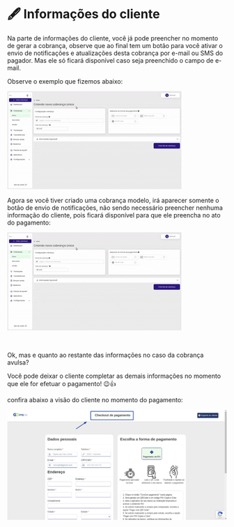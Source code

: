 # 🖋️ Informações do cliente

Na parte de informações do cliente, você já pode preencher no momento de gerar a cobrança, observe que ao final tem um botão para você ativar o envio de notificações e atualizações desta cobrança por e-mail ou SMS do pagador. Mas ele só ficará disponível caso seja preenchido o campo de e-mail.

Observe o exemplo que fizemos abaixo:

![](/assets/prints/criar_cobranca_informacoes.gif)

Agora se você tiver criado uma cobrança modelo, irá aparecer somente o botão de envio de notificações, não sendo necessário preencher nenhuma informação do cliente, pois ficará disponível para que ele preencha no ato do pagamento:

![](/assets/prints/criar_cobranca_informacoes.gif)

<br>

Ok, mas e quanto ao restante das informações no caso da cobrança avulsa?

Você pode deixar o cliente completar as demais informações no momento que ele for efetuar o pagamento! 😉👍

confira abaixo a visão do cliente no momento do pagamento:

![](/assets/prints/criar_cobranca_informacoes_checkout.png)

